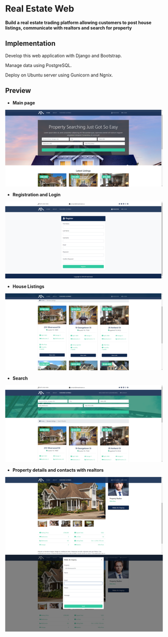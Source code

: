 # Real Estate Web
**Build a real estate trading platform allowing customers to post house listings, communicate with realtors and search for
property**

## Implementation

Develop this web application with Django and Bootstrap.

Manage data using PostgreSQL.

Deploy on Ubuntu server using Gunicorn and Ngnix.

## Preview

- **Main page**
<img src="screenshots/mainpage.png">

- **Registration and Login**
<img src="screenshots/reg_login.png">

- **House Listings**
<img src="screenshots/listing.png">

- **Search**
<img src="screenshots/search.png">

- **Property details and contacts with realtors**
<img src="screenshots/detail.png">
<img src="screenshots/contact.png">

